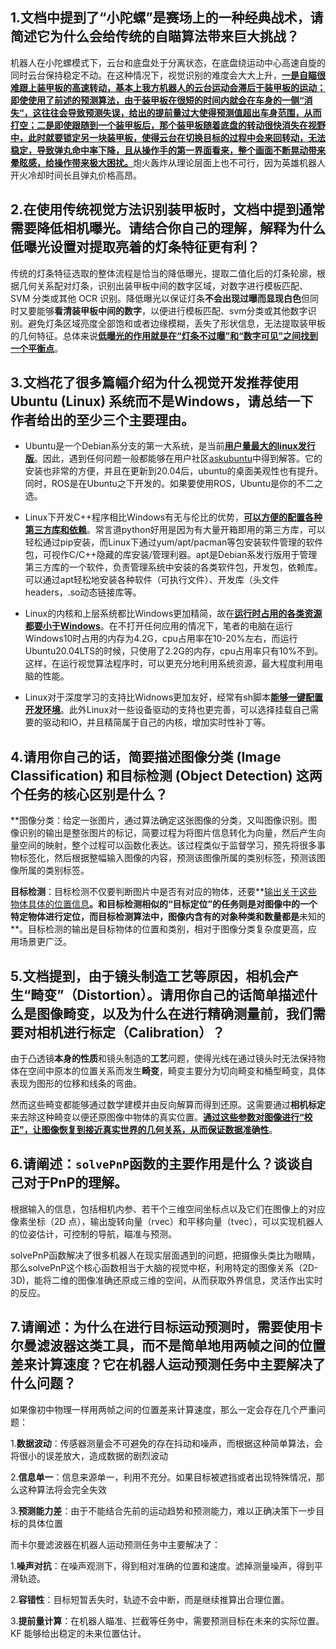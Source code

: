 ## 1.文档中提到了“小陀螺”是赛场上的一种经典战术，请简述它为什么会给传统的自瞄算法带来巨大挑战？

机器人在小陀螺模式下，云台和底盘处于分离状态，在底盘绕运动中心高速自旋的同时云台保持稳定不动。在这种情况下，视觉识别的难度会大大上升，<u>**一是自瞄很难跟上装甲板的高速转动，基本上我方机器人的云台运动会滞后于装甲板的运动；即使使用了前述的预测算法，由于装甲板在很短的时间内就会在车身的一侧“消失“，这往往会导致预测失误，给出的提前量过大使得预测值超出车身范围，从而打空；二是即使跟随到一个装甲板后，那个装甲板随着底盘的转动很快消失在视野中，此时就要锁定另一块装甲板，使得云台在切换目标的过程中会来回转动，无法稳定，导致弹丸命中率下降，且从操作手的第一界面看来，整个画面不断晃动带来晕眩感，给操作带来极大困扰。**</u>炮火轰炸从理论层面上也不可行，因为英雄机器人开火冷却时间长且弹丸价格高昂。



## 2.在使用传统视觉方法识别装甲板时，文档中提到通常需要**降低相机曝光**。请结合你自己的理解，解释为什么低曝光设置对提取亮着的灯条特征更有利？

传统的灯条特征选取的整体流程是恰当的降低曝光，提取二值化后的灯条轮廓，根据几何关系配对灯条，识别出装甲板中间的数字区域，对数字进行模板匹配、SVM 分类或其他 OCR 识别。降低曝光以保证灯条**不会出现过曝而显现白色**但同时又要能够**看清装甲板中间的数字**，以便进行模板匹配、svm分类或其他数字识别。避免灯条区域亮度全部饱和或者边缘模糊，丢失了形状信息，无法提取装甲板的几何特征。总体来说<u>**低曝光的作用就是在“灯条不过曝”和“数字可见”之间找到一个平衡点**</u>。



## 3.文档花了很多篇幅介绍为什么视觉开发推荐使用 **Ubuntu (Linux)** 系统而不是Windows，请总结一下作者给出的至少三个主要理由。

- Ubuntu是一个Debian系分支的第一大系统，是当前<u>**用户量最大的linux发行版**</u>。因此，遇到任何问题一般都能够在用户社区[askubuntu](https://askubuntu.com/)中得到解答。它的安装也非常的方便，并且在更新到20.04后，ubuntu的桌面美观性也有提升。同时，ROS是在Ubuntu之下开发的。如果要使用ROS，Ubuntu是你的不二之选。

- Linux下开发C++程序相比Windows有无与伦比的优势，**<u>可以方便的配置各种第三方库和依赖</u>**。常言道python好用是因为有大量开箱即用的第三方库，可以轻松通过pip安装，而Linux下通过yum/apt/pacman等包安装软件管理的软件包，可视作C/C++隐藏的库安装/管理利器。apt是Debian系发行版用于管理第三方库的一个软件，负责管理系统中安装的各类软件包，开发包，依赖库。可以通过apt轻松地安装各种软件（可执行文件）、开发库（头文件headers，.so动态链接库等。

- Linux的内核和上层系统都比Windows更加精简，故在<u>**运行时占用的各类资源都要小于Windows**</u>。在不打开任何应用的情况下，笔者的电脑在运行Windows10时占用的内存为4.2G，cpu占用率在10-20%左右，而运行Ubuntu20.04LTS的时候，只使用了2.2G的内存，cpu占用率只有10%不到。这样，在运行视觉算法程序时，可以更充分地利用系统资源，最大程度利用电脑的性能。

- Linux对于深度学习的支持比Widnows更加友好，经常有sh脚本<u>**能够一键配置开发环境**</u>。此外Linux对一些设备驱动的支持也更完善，可以选择挂载自己需要的驱动和IO，并且精简属于自己的内核，增加实时性补丁等。

  

## 4.请用你自己的话，简要描述**图像分类 (Image Classification)** 和**目标检测 (Object Detection)** 这两个任务的核心区别是什么？

**图像分类：给定一张图片，通过算法确定这张图像的分类，又叫图像识别。图像识别的输出是整张图片的标记，简要过程为将图片信息转化为向量，然后产生向量空间的映射，整个过程可以函数化表达。该过程类似于监督学习，预先将很多事物标签化，然后根据整幅输入图像的内容，预测该图像所属的类别标签，预测该图像所属的类别标签。

**目标检测**：目标检测不仅要判断图片中是否有对应的物体，还要**<u>输出关于这些物体具体的位置信息</u>**。和目标检测相似的“目标定位”的任务则是对图像中的一个特定物体进行定位，而目标检测算法中，图像内含有的对象种类和数量都是**未知的**。目标检测的输出是目标物体的位置和类别，相对于图像分类复杂度更高，应用场景更广泛。



## 5.文档提到，由于镜头制造工艺等原因，相机会产生“畸变”（Distortion）。请用你自己的话简单描述什么是图像畸变，以及为什么在进行精确测量前，我们需要对相机进行标定（Calibration）？

由于凸透镜**本身的性质**和镜头制造的**工艺**问题，使得光线在通过镜头时无法保持物体在空间中原本的位置关系而发生**畸变**，畸变主要分为切向畸变和桶型畸变，具体表现为图形的位移和线条的弯曲。

然而这些畸变都能够通过数学建模并由反向解算而得到还原。这需要通过**相机标定**来去除这种畸变以便还原图像中物体的真实位置。**<u>通过这些参数对图像进行“校正”，让图像恢复到接近真实世界的几何关系，从而保证数据准确性</u>**。



## 6.请阐述：`solvePnP`函数的主要作用是什么？谈谈自己对于PnP的理解。

 根据输入的信息，包括相机内参、若干个三维空间坐标点以及它们在图像上的对应像素坐标（2D 点），输出旋转向量（rvec）和平移向量（tvec），可以实现机器人的位姿估计，可控制的导航，瞄准与预测。

solvePnP函数解决了很多机器人在现实层面遇到的问题，把摄像头类比为眼睛，那么solvePnP这个核心函数相当于大脑的视觉中枢，利用特定的图像关系（2D-3D)，能将二维的图像准确还原成三维的空间，从而获取外界信息，灵活作出实时的反应。



## 7.请阐述：为什么在进行目标运动预测时，需要使用卡尔曼滤波器这类工具，而不是简单地用两帧之间的位置差来计算速度？它在机器人运动预测任务中主要解决了什么问题？

如果像初中物理一样用两帧之间的位置差来计算速度，那么一定会存在几个严重问题：

1.**数据波动**：传感器测量会不可避免的存在抖动和噪声，而根据这种简单算法，会将很小的误差放大，造成数据的剧烈波动

2.**信息单一**：信息来源单一，利用不充分。如果目标被遮挡或者出现特殊情况，那么这种算法将会完全失效

3.**预测能力差**：由于不能结合先前的运动趋势和预测能力，难以正确决策下一步目标的具体位置



而卡尔曼滤波器在机器人运动预测任务中主要解决了：

1.**噪声对抗**：在噪声观测下，得到相对准确的位置和速度。滤掉测量噪声，得到平滑轨迹。

2.**容错性**：目标短暂丢失时，轨迹不会中断，而是继续推算出合理位置。

3.**提前量计算**：在机器人瞄准、拦截等任务中，需要预测目标在未来的实际位置。KF 能够给出稳定的未来位置估计。



